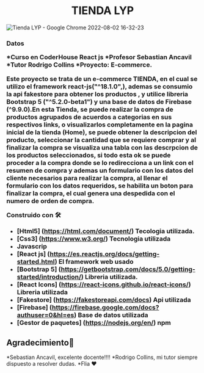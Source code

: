 <h1 align="center">TIENDA LYP</h1>


![Tienda LYP - Google Chrome 2022-08-02 16-32-23](https://user-images.githubusercontent.com/96453178/182463568-457bf6fa-9478-45a7-9a00-f60e19814d76.gif)


<h3>Datos</>

*Curso en CoderHouse React js
*Profesor Sebastian Ancavil
*Tutor Rodrigo Collins
*Proyecto: E-commerce.


Este proyecto se trata de un e-commerce TIENDA, en el cual se utilizo el framework react-js("^18.1.0",), ademas se consumio la api fakestore para obtener los productos , y utilice libreria Bootstrap 5 ("^5.2.0-beta1") y una base de datos de Firebase (^9.9.0).En esta Tienda, se puede realizar la compra de productos agrupados de acuerdos a categorias en sus respectivos links, o visualizarlos completamente en la pagina inicial de la tienda (Home), se puede obtener la descripcion del producto, seleccionar la cantidad que se requiere comprar y al finalizar la compra se visualiza una tabla con las descrpcion de los productos seleccionados, si todo esta ok se puede proceder a la compra donde se lo redirecciona a un link con el resumen de compra y ademas un formulario con los datos del cliente necesarios para realizar la compra, al llenar el formulario con los datos requeridos, se habilita un boton para finalizar la compra, el cual genera una despedida con el numero de orden de compra.

Construido con 🛠️
* [Html5] (https://html.com/document/) Tecologia utilizada.
* [Css3] (https://www.w3.org/) Tecnologia utilizada
* Javascrip
* [React js] (https://es.reactjs.org/docs/getting-started.html) El framework web usado
* [Bootstrap 5] (https://getbootstrap.com/docs/5.0/getting-started/introduction/) Libreria utilizada.
* [React Icons] (https://react-icons.github.io/react-icons/) Libreria utilizada
* [Fakestore] (https://fakestoreapi.com/docs) Api utilizada
* [Firebase] (https://firebase.google.com/docs?authuser=0&hl=es) Base de datos utilizada
* [Gestor de paquetes] (https://nodejs.org/en/) npm 

## Agradecimiento🎁
*Sebastian Ancavil, excelente docente!!!!
*Rodrigo Collins, mi tutor siempre dispuesto a resolver dudas.
*Flia  ❤️
